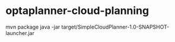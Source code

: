 # optaplanner-cloud-planning

mvn package
java -jar target/SimpleCloudPlanner-1.0-SNAPSHOT-launcher.jar